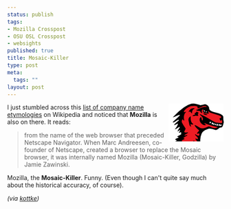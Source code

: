 ```yaml
--- 
status: publish
tags: 
- Mozilla Crosspost
- OSU OSL Crosspost
- websights
published: true
title: Mosaic-Killer
type: post
meta: 
  tags: ""
layout: post
---
```

<img src='/media/wp/2007/03/mozilla_mascot.png' alt='Mozilla Mascot' align="right" class="alignright" />I just stumbled across this <a href="http://en.wikipedia.org/wiki/List_of_company_name_etymologies">list of company name etymologies</a> on Wikipedia and noticed that <strong>Mozilla</strong> is also on there. It reads:

<blockquote>from the name of the web browser that preceded Netscape Navigator. When Marc Andreesen, co-founder of Netscape, created a browser to replace the Mosaic browser, it was internally named Mozilla (Mosaic-Killer, Godzilla) by Jamie Zawinski.</blockquote>

Mozilla, the <strong>Mosaic-Killer</strong>. Funny. (Even though I can't quite say much about the historical accuracy, of course).

<em>(via <a href="http://www.kottke.org/remainder/07/04/13165.html">kottke</a>)</em>
